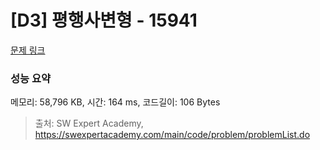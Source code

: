 # [D3] 평행사변형 - 15941 

[문제 링크](https://swexpertacademy.com/main/code/problem/problemDetail.do?contestProbId=AYVgOZEKOpcDFAQK) 

### 성능 요약

메모리: 58,796 KB, 시간: 164 ms, 코드길이: 106 Bytes



> 출처: SW Expert Academy, https://swexpertacademy.com/main/code/problem/problemList.do